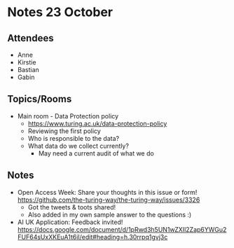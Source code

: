 # Notes 23 October

## Attendees

* Anne
* Kirstie
* Bastian
* Gabin

## Topics/Rooms

* Main room - Data Protection policy
    * https://www.turing.ac.uk/data-protection-policy
    * Reviewing the first policy
    * Who is responsible to the data?
    * What data do we collect currently? 
        * May need a current audit of what we do
 
## Notes
* Open Access Week: Share your thoughts in this issue or form! https://github.com/the-turing-way/the-turing-way/issues/3326
    * Got the tweets & toots shared!
    * Also added in my own sample answer to the questions :)
* AI UK Application: Feedback invited! https://docs.google.com/document/d/1pRwd3h5UN1wZXIl2Zap6YWGu2FUF64sUxXKEuA1t6iI/edit#heading=h.30rrpq1gvj3c
